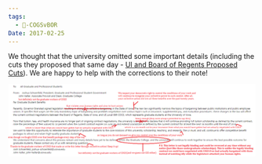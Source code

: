 ```yaml
---
tags:
  - 🥊-COGSvBOR
Date: 2017-02-25
---
```

We thought that the university omitted some important details (including the cuts they proposed that same day - [UI and Board of Regents Proposed Cuts](./UI%20and%20Board%20of%20Regents%20Proposed%20Cuts.md)). We are happy to help with the corrections to their note!

![A-corrected-version-of-the-universitys-letter.png](./Admin/Attachments/A-corrected-version-of-the-universitys-letter.png)